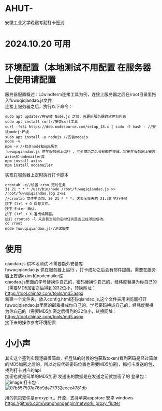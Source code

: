 # AHUT-
安徽工业大学晚寝考勤打卡签到
# 2024.10.20 可用 
# 环境配置（本地测试不用配置 在服务器上使用请配置
服务器配置概述：以windterm连接工具为例，连接上服务器之后在/root目录里拖入fuwuqiqiandao.js文件  
连接上服务器之后，执行以下命令：
```
sudo apt update//在安装 Node.js 之前，先更新服务器的软件包列表  
sudo apt install curl//安装curl工具  
curl -fsSL https://deb.nodesource.com/setup_18.x | sudo -E bash - //安装nodejs环境  
sudo apt install -y nodejs //安装nodejs  
node -v  
npm -v //检查node和npm版本  
fuwuqiqiandao.js 供在服务器上运行 ，打卡成功之后会有邮件提醒。需要在服务器上安装axios和nodemailer库  
npm install axios  
npm install nodemailer
```
实现在服务器上定时执行打卡脚本  
```
crontab -e//设置 cron 定时任务   
31 21 * * * /usr/bin/node /root/fuwuqiqiandao.js >> /root/fuwuqiqiandao.log 2>&1   
//crontab 文件中添加，30 21 * * *: 这表示每天的 21:30 执行任务  
按下 Ctrl + O 保存文件。  
按下 Enter 确认。  
按下 Ctrl + X 退出编辑器。  
运行 crontab -l 来查看当前的定时任务是否已经添加成功。  
cd /root  
node fuwuqiqiandao.js//测试脚本
```

# 使用
qiandao.js 供本地测试 不需要额外安装库  
fuwuqiqiandao.js 供在服务器上运行 ，打卡成功之后会有邮件提醒。需要在服务器上安装axios和nodemailer库  
qiaodao.js里面的学号替换你自己的，密码替换你自己的，经纬度替换为你自己的（需要MD5加密之后得到的32位小，转换网址：https://tool.chinaz.com/tools/md5.aspx  
新建一个文件夹，放入config.html还有qiandao.js,这个文件夹用浏览器打开  
fuwuqiqiandao.js里面的邮箱换成你自己的，学号密码换成自己的，经纬度替换为你自己的（需要MD5加密之后得到的32位小，转换网址：https://tool.chinaz.com/tools/md5.aspx  
接下来的操作参考环境配置
# 小小声
其实这个签到实现逻辑很简单，抓登陆的时候的包获取token(看到密码是经过简单的MD5加密之后的，所以对应代码密码位置也需要MD5加密)，抓打卡发送的包，找到打卡对应的api  
加密也就是简单的MD5加密 发送出的数据是在发送之前就加密了的
登录包：  
![image](https://github.com/user-attachments/assets/1e3149ea-ec76-4088-b319-6d49ab4de9fd)
打卡包：  
![07b557507a76b9da77932eece4781db](https://github.com/user-attachments/assets/e8a133f4-156d-44de-b34d-97946a2963b1)     

用的抓包软件是proxypin 。开源，支持苹果appstore 安卓 windows   
https://github.com/wanghongenpin/network_proxy_flutter





